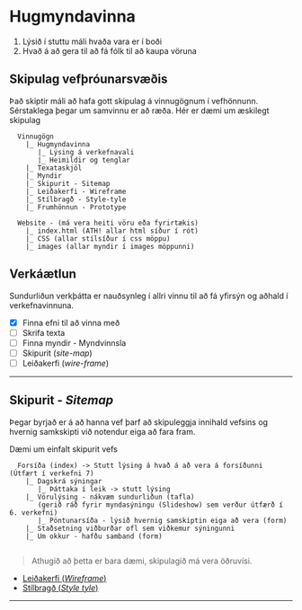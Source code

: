 # Hugmyndavinna

1. Lýsið í stuttu máli hvaða vara er í boði 
1. Hvað á að gera til að fá fólk til að kaupa vöruna

## Skipulag vefþróunarsvæðis

Það skiptir máli að hafa gott skipulag á vinnugögnum í vefhönnunn. Sérstaklega þegar um samvinnu er að ræða. Hér er dæmi um æskilegt skipulag

```
  Vinnugögn
    |_ Hugmyndavinna
       |_ Lýsing á verkefnavali
       |_ Heimildir og tenglar
    |_ Texataskjöl
    |_ Myndir
    |_ Skipurit - Sitemap
    |_ Leiðakerfi - Wireframe
    |_ Stílbragð - Style-tyle
    |_ Frumhönnun - Prototype
    
  Website - (má vera heiti vöru eða fyrirtækis)
    |_ index.html (ATH! allar html síður í rót)
    |_ CSS (allar stílsíður í css möppu)
    |_ images (allar myndir í images möppunni)

```

## Verkáætlun

Sundurliðun verkþátta er nauðsynleg í allri vinnu til að fá yfirsýn og aðhald í verkefnavinnuna.

- [x] Finna efni til að vinna með
- [ ] Skrifa texta
- [ ] Finna myndir - Myndvinnsla
- [ ] Skipurit (_site-map_)
- [ ] Leiðakerfi (_wire-frame_)

---

## Skipurit - _Sitemap_

Þegar byrjað er á að hanna vef þarf að skipuleggja innihald vefsins og hvernig samkskipti við notendur eiga að fara fram.

Dæmi um einfalt skipurit vefs

```
  Forsíða (index) -> Stutt lýsing á hvað á að vera á forsíðunni (Útfært í verkefni 7) 
    |_ Dagskrá sýningar 
       |_ Þáttaka í leik -> stutt lýsing
    |_ Vörulýsing - nákvæm sundurliðun (tafla)  
       (gerið ráð fyrir myndasýningu (Slideshow) sem verður útfærð í 6. verkefni)
       |_ Pöntunarsíða - lýsið hvernig samskiptin eiga að vera (form)
    |_ Staðsetning viðburðar ofl sem viðkemur sýningunni
    |_ Um okkur - hafðu samband (form)
  
```
> Athugið að  þetta er bara dæmi, skipulagið má vera öðruvísi.

* [Leiðakerfi (_Wireframe_)](wireframe/)
* [Stílbragð (_Style tyle_)](style-tyle/)

---






